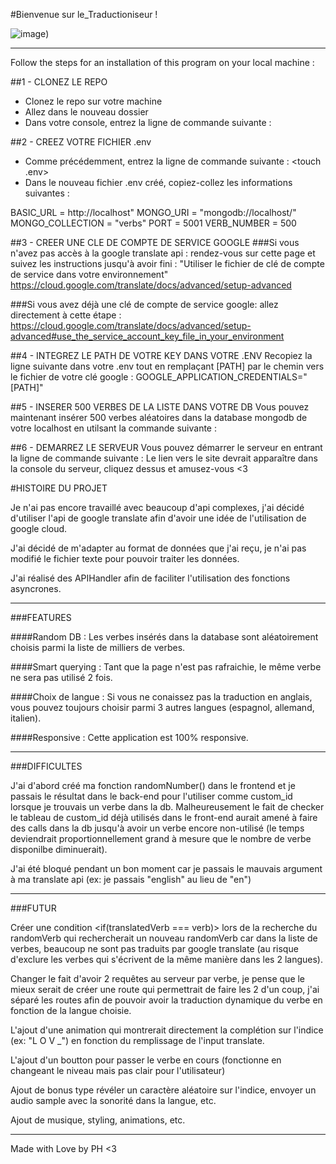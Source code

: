 #Bienvenue sur le_Traductioniseur !

![image]('./public/img/home_img.png'))

---

Follow the steps for an installation of this program on your local machine :

##1 - CLONEZ LE REPO
- Clonez le repo sur votre machine
- Allez dans le nouveau dossier
- Dans votre console, entrez la ligne de commande suivante : <npm i>

##2 - CREEZ VOTRE FICHIER .env
- Comme précédemment, entrez la ligne de commande suivante : <touch .env>
- Dans le nouveau fichier .env créé, copiez-collez les informations suivantes :

BASIC_URL = http://localhost"
MONGO_URI = "mongodb://localhost/"
MONGO_COLLECTION = "verbs"
PORT = 5001
VERB_NUMBER = 500

##3 - CREER UNE CLE DE COMPTE DE SERVICE GOOGLE
###Si vous n'avez pas accès à la google translate api : 
rendez-vous sur cette page et suivez les instructions jusqu'à avoir fini : "Utiliser le fichier de clé de compte de service dans votre environnement"
https://cloud.google.com/translate/docs/advanced/setup-advanced

###Si vous avez déjà une clé de compte de service google:
allez directement à cette étape :
https://cloud.google.com/translate/docs/advanced/setup-advanced#use_the_service_account_key_file_in_your_environment

##4 - INTEGREZ LE PATH DE VOTRE KEY DANS VOTRE .ENV
Recopiez la ligne suivante dans votre .env tout en remplaçant [PATH] par le chemin vers le fichier de votre clé google :
GOOGLE_APPLICATION_CREDENTIALS="[PATH]"

##5 - INSERER 500 VERBES DE LA LISTE DANS VOTRE DB
Vous pouvez maintenant insérer 500 verbes aléatoires dans la database mongodb de votre localhost en utilsant la commande suivante : <npm run seeds>

##6 - DEMARREZ LE SERVEUR
Vous pouvez démarrer le serveur en entrant la ligne de commande suivante : <npm run server>
Le lien vers le site devrait apparaître dans la console du serveur, cliquez dessus et amusez-vous <3

#HISTOIRE DU PROJET

Je n'ai pas encore travaillé avec beaucoup d'api complexes, j'ai décidé d'utiliser l'api de google translate afin d'avoir une idée de l'utilisation de google cloud.

J'ai décidé de m'adapter au format de données que j'ai reçu, je n'ai pas modifié le fichier texte pour pouvoir traiter les données.

J'ai réalisé des APIHandler afin de faciliter l'utilisation des fonctions asyncrones.

---

###FEATURES

####Random DB :
Les verbes insérés dans la database sont aléatoirement choisis parmi la liste de milliers de verbes.

####Smart querying :
Tant que la page n'est pas rafraichie, le même verbe ne sera pas utilisé 2 fois.

####Choix de langue :
Si vous ne conaissez pas la traduction en anglais, vous pouvez toujours choisir parmi 3 autres langues (espagnol, allemand, italien).

####Responsive :
Cette application est 100% responsive.

---

###DIFFICULTES

J'ai d'abord créé ma fonction randomNumber() dans le frontend et je passais le résultat dans le back-end pour l'utiliser comme custom_id lorsque je trouvais un verbe dans la db. Malheureusement le fait de checker le tableau de custom_id déjà utilisés dans le front-end aurait amené à faire des calls dans la db jusqu'à avoir un verbe encore non-utilisé (le temps deviendrait proportionnellement grand à mesure que le nombre de verbe disponilbe diminuerait).

J'ai été bloqué pendant un bon moment car je passais le mauvais argument à ma translate api (ex: je passais "english" au lieu de "en")

---

###FUTUR

Créer une condition <if(translatedVerb === verb)> lors de la recherche du randomVerb qui rechercherait un nouveau randomVerb car dans la liste de verbes, beaucoup ne sont pas traduits par google translate (au risque d'exclure les verbes qui s'écrivent de la même manière dans les 2 langues).

Changer le fait d'avoir 2 requêtes au serveur par verbe, je pense que le mieux serait de créer une route qui permettrait de faire les 2 d'un coup, j'ai séparé les routes afin de pouvoir avoir la traduction dynamique du verbe en fonction de la langue choisie.

L'ajout d'une animation qui montrerait directement la complétion sur l'indice (ex: "L O V _") en fonction du remplissage de l'input translate.

L'ajout d'un boutton pour passer le verbe en cours (fonctionne en changeant le niveau mais pas clair pour l'utilisateur)

Ajout de bonus type révéler un caractère aléatoire sur l'indice, envoyer un audio sample avec la sonorité dans la langue, etc.

Ajout de musique, styling, animations, etc.

---

Made with Love by PH <3
